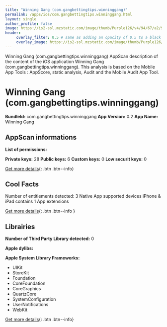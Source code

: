 ```yaml
---
title: "Winning Gang (com.gangbettingtips.winninggang)"
permalink: /apps/ios/com.gangbettingtips.winninggang.html
layout: single
author_profile: false
image: https://is2-ssl.mzstatic.com/image/thumb/Purple126/v4/94/67/a2/9467a25f-a055-0fd0-8eee-e4a00ac2591f/AppIcon-1x_U007emarketing-0-7-0-85-220.png/512x512bb.jpg
header: 
     overlay_filter: 0.5 # same as adding an opacity of 0.5 to a black background
     overlay_image: https://is2-ssl.mzstatic.com/image/thumb/Purple126/v4/94/67/a2/9467a25f-a055-0fd0-8eee-e4a00ac2591f/AppIcon-1x_U007emarketing-0-7-0-85-220.png/512x512bb.jpg
---
```

Winning Gang (com.gangbettingtips.winninggang) AppScan description of the content of the iOS application Winning Gang (com.gangbettingtips.winninggang). This analysis is based on the Mobile App Tools : AppScore, static analysis, Audit and the Mobile Audit App Tool.

# Winning Gang (com.gangbettingtips.winninggang)

**BundleId:** com.gangbettingtips.winninggang
**App Version:** 0.2
**App Name:** Winning Gang


## AppScan informations 

**List of permissions:** 
  
  
**Private keys:** 28
**Public keys:** 6
**Custom keys:** 0
**Low securit keys:** 0
  
[Get more details](/pricing.html){: .btn .btn--info}

## Cool Facts

Number of entitlements detected: 3
Native App
supported devices iPhone & iPad
contains 1 App extensions
  
[Get more details](/pricing.html){: .btn .btn--info }

## Librairies 
**Number of Third Party Library detected:** 0


**Apple dylibs:**


**Apple System Library Frameworks:**
- UIKit
- StoreKit
- Foundation
- CoreFoundation
- CoreGraphics
- QuartzCore
- SystemConfiguration
- UserNotifications
- WebKit


  
[Get more details](/pricing.html){: .btn .btn--info}

